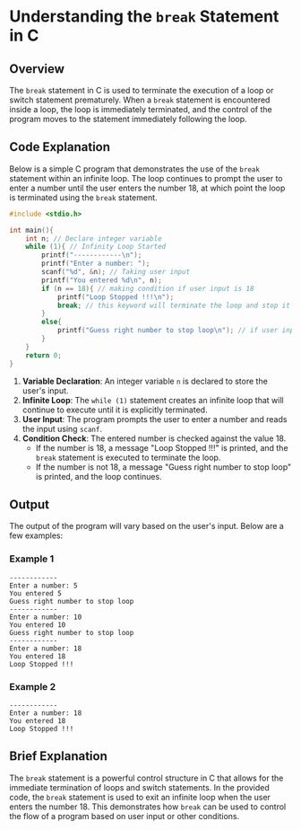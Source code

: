 # Understanding the `break` Statement in C

## Overview
The `break` statement in C is used to terminate the execution of a loop or switch statement prematurely. When a `break` statement is encountered inside a loop, the loop is immediately terminated, and the control of the program moves to the statement immediately following the loop.

## Code Explanation
Below is a simple C program that demonstrates the use of the `break` statement within an infinite loop. The loop continues to prompt the user to enter a number until the user enters the number 18, at which point the loop is terminated using the `break` statement.

```c
#include <stdio.h> 

int main(){
    int n; // Declare integer variable
    while (1){ // Infinity Loop Started
        printf("------------\n");
        printf("Enter a number: ");
        scanf("%d", &n); // Taking user input
        printf("You entered %d\n", n);
        if (n == 18){ // making condition if user input is 18
            printf("Loop Stopped !!!\n");
            break; // this keyword will terminate the loop and stop it
        }
        else{
            printf("Guess right number to stop loop\n"); // if user input not equal 18 then loop will go on
        }
    }
    return 0;
}
```

1. **Variable Declaration**: An integer variable `n` is declared to store the user's input.
2. **Infinite Loop**: The `while (1)` statement creates an infinite loop that will continue to execute until it is explicitly terminated.
3. **User Input**: The program prompts the user to enter a number and reads the input using `scanf`.
4. **Condition Check**: The entered number is checked against the value 18.
    - If the number is 18, a message "Loop Stopped !!!" is printed, and the `break` statement is executed to terminate the loop.
    - If the number is not 18, a message "Guess right number to stop loop" is printed, and the loop continues.

## Output
The output of the program will vary based on the user's input. Below are a few examples:

### Example 1
```
------------
Enter a number: 5
You entered 5
Guess right number to stop loop
------------
Enter a number: 10
You entered 10
Guess right number to stop loop
------------
Enter a number: 18
You entered 18
Loop Stopped !!!
```

### Example 2
```
------------
Enter a number: 18
You entered 18
Loop Stopped !!!
```

## Brief Explanation
The `break` statement is a powerful control structure in C that allows for the immediate termination of loops and switch statements. In the provided code, the `break` statement is used to exit an infinite loop when the user enters the number 18. This demonstrates how `break` can be used to control the flow of a program based on user input or other conditions.
